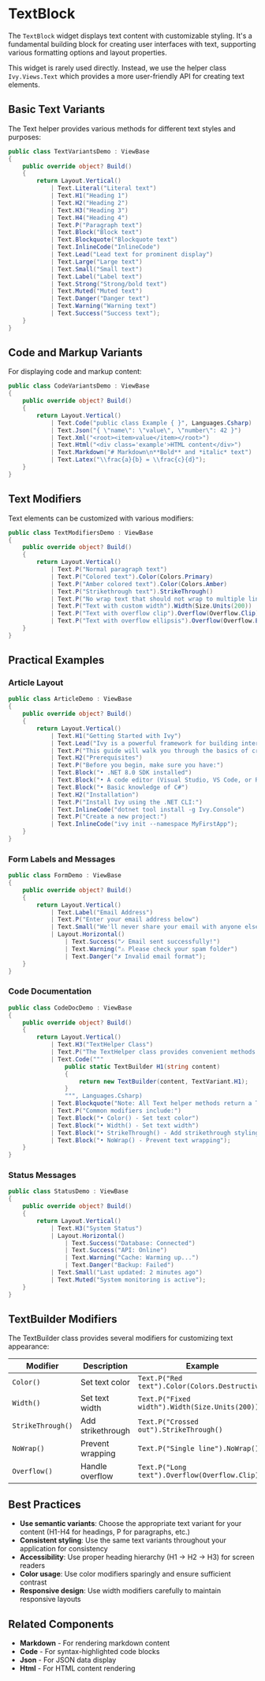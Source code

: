 # TextBlock

The `TextBlock` widget displays text content with customizable styling. It's a fundamental building block for creating user interfaces with text, supporting various formatting options and layout properties.

This widget is rarely used directly. Instead, we use the helper class `Ivy.Views.Text` which provides a more user-friendly API for creating text elements.

## Basic Text Variants

The Text helper provides various methods for different text styles and purposes:

```csharp demo-below 
public class TextVariantsDemo : ViewBase
{   
    public override object? Build()
    {
        return Layout.Vertical()
            | Text.Literal("Literal text")
            | Text.H1("Heading 1")
            | Text.H2("Heading 2") 
            | Text.H3("Heading 3")
            | Text.H4("Heading 4")
            | Text.P("Paragraph text")
            | Text.Block("Block text")
            | Text.Blockquote("Blockquote text")
            | Text.InlineCode("InlineCode")
            | Text.Lead("Lead text for prominent display")
            | Text.Large("Large text")
            | Text.Small("Small text")
            | Text.Label("Label text")
            | Text.Strong("Strong/bold text")
            | Text.Muted("Muted text")
            | Text.Danger("Danger text")
            | Text.Warning("Warning text")
            | Text.Success("Success text");
    }
}
```

## Code and Markup Variants

For displaying code and markup content:

```csharp demo-tabs 
public class CodeVariantsDemo : ViewBase
{   
    public override object? Build()
    {
        return Layout.Vertical()
            | Text.Code("public class Example { }", Languages.Csharp)
            | Text.Json("{ \"name\": \"value\", \"number\": 42 }")
            | Text.Xml("<root><item>value</item></root>")
            | Text.Html("<div class='example'>HTML content</div>")
            | Text.Markdown("# Markdown\n**Bold** and *italic* text")
            | Text.Latex("\\frac{a}{b} = \\frac{c}{d}");
    }
}
```

## Text Modifiers

Text elements can be customized with various modifiers:

```csharp demo-tabs 
public class TextModifiersDemo : ViewBase
{   
    public override object? Build()
    {
        return Layout.Vertical()
            | Text.P("Normal paragraph text")
            | Text.P("Colored text").Color(Colors.Primary)
            | Text.P("Amber colored text").Color(Colors.Amber)
            | Text.P("Strikethrough text").StrikeThrough()
            | Text.P("No wrap text that should not wrap to multiple lines").NoWrap()
            | Text.P("Text with custom width").Width(Size.Units(200))
            | Text.P("Text with overflow clip").Overflow(Overflow.Clip).Width(Size.Units(100))
            | Text.P("Text with overflow ellipsis").Overflow(Overflow.Ellipsis).Width(Size.Units(100));
    }
}
```

## Practical Examples

### Article Layout

```csharp demo-tabs 
public class ArticleDemo : ViewBase
{   
    public override object? Build()
    {
        return Layout.Vertical()
            | Text.H1("Getting Started with Ivy")
            | Text.Lead("Ivy is a powerful framework for building interactive web applications with C#.")
            | Text.P("This guide will walk you through the basics of creating your first Ivy application. You'll learn about widgets, layouts, and how to structure your code effectively.")
            | Text.H2("Prerequisites")
            | Text.P("Before you begin, make sure you have:")
            | Text.Block("• .NET 8.0 SDK installed")
            | Text.Block("• A code editor (Visual Studio, VS Code, or Rider)")
            | Text.Block("• Basic knowledge of C#")
            | Text.H2("Installation")
            | Text.P("Install Ivy using the .NET CLI:")
            | Text.InlineCode("dotnet tool install -g Ivy.Console")
            | Text.P("Create a new project:")
            | Text.InlineCode("ivy init --namespace MyFirstApp");
    }
}
```

### Form Labels and Messages

```csharp demo-tabs
public class FormDemo : ViewBase
{   
    public override object? Build()
    {
        return Layout.Vertical()
            | Text.Label("Email Address")
            | Text.P("Enter your email address below")
            | Text.Small("We'll never share your email with anyone else.")
            | Layout.Horizontal()
                | Text.Success("✓ Email sent successfully!")
                | Text.Warning("⚠ Please check your spam folder")
                | Text.Danger("✗ Invalid email format");
    }
}
```

### Code Documentation

```csharp demo-tabs 
public class CodeDocDemo : ViewBase
{   
    public override object? Build()
    {
        return Layout.Vertical()
            | Text.H3("TextHelper Class")
            | Text.P("The TextHelper class provides convenient methods for creating text elements:")
            | Text.Code("""
                public static TextBuilder H1(string content)
                {
                    return new TextBuilder(content, TextVariant.H1);
                }
                """, Languages.Csharp)
            | Text.Blockquote("Note: All Text helper methods return a TextBuilder that supports method chaining for modifiers.")
            | Text.P("Common modifiers include:")
            | Text.Block("• Color() - Set text color")
            | Text.Block("• Width() - Set text width")
            | Text.Block("• StrikeThrough() - Add strikethrough styling")
            | Text.Block("• NoWrap() - Prevent text wrapping");
    }
}
```

### Status Messages

```csharp demo-tabs 
public class StatusDemo : ViewBase
{   
    public override object? Build()
    {
        return Layout.Vertical()
            | Text.H3("System Status")
            | Layout.Horizontal()
                | Text.Success("Database: Connected")
                | Text.Success("API: Online")
                | Text.Warning("Cache: Warming up...")
                | Text.Danger("Backup: Failed")
            | Text.Small("Last updated: 2 minutes ago")
            | Text.Muted("System monitoring is active");
    }
}
```

## TextBuilder Modifiers

The TextBuilder class provides several modifiers for customizing text appearance:

| Modifier | Description | Example |
|----------|-------------|---------|
| `Color()` | Set text color | `Text.P("Red text").Color(Colors.Destructive)` |
| `Width()` | Set text width | `Text.P("Fixed width").Width(Size.Units(200))` |
| `StrikeThrough()` | Add strikethrough | `Text.P("Crossed out").StrikeThrough()` |
| `NoWrap()` | Prevent wrapping | `Text.P("Single line").NoWrap()` |
| `Overflow()` | Handle overflow | `Text.P("Long text").Overflow(Overflow.Clip)` |

## Best Practices

- **Use semantic variants**: Choose the appropriate text variant for your content (H1-H4 for headings, P for paragraphs, etc.)
- **Consistent styling**: Use the same text variants throughout your application for consistency
- **Accessibility**: Use proper heading hierarchy (H1 → H2 → H3) for screen readers
- **Color usage**: Use color modifiers sparingly and ensure sufficient contrast
- **Responsive design**: Use width modifiers carefully to maintain responsive layouts

## Related Components

- **Markdown** - For rendering markdown content
- **Code** - For syntax-highlighted code blocks
- **Json** - For JSON data display
- **Html** - For HTML content rendering
